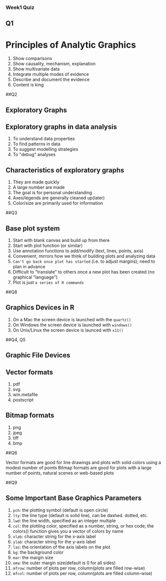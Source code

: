 ### Week1 Quiz
## Q1
# Principles of Analytic Graphics

1.  Show comparisons
2.  Show causality, mechanism, explanation
3.  Show multivariate data
4.  Integrate multiple modes of evidence
5.  Describe and document the evidence 
6.  Content is king

##Q2
## Exploratory Graphs
## Exploratory graphs in data analysis

1.  To understand data properties 
2.  To find patterns in data
3.  To suggest modelling strategies
4.  To "debug" analyses

## Characteristics of exploratory graphs

1.  They are made quickly
2.  A large number are made
3.  The goal is for personal understanding
4.  Axes/legends are generally cleaned up(later)
5.  Color/size are primarily used for information

##Q3
## Base plot system

1.  Start with blank canvas and build up from there
2.  Start with plot function (or similar)
3.  Use annotation functions to add/modify (text, lines, points, axis)
4.  Convenient, mirrors how we think of building plots and analyzing data
5.  `Can't go back once plot has started`  (i.e. to adjust margins); need to plan in advance
6.  Difficult to "translate" to others once a new plot has been created (no graphical "language")
7.  Plot is just `a series of R commands`

##Q8
## Graphics Devices in R

1.  On a Mac the screen device is launched with the `quartz()`
2.  On Windows the screen device is launched with `windows()`
3.  On Unix/Linux the screen device is launced with `x11()`

##Q4, Q5
## Graphic File Devices

## Vector formats

1. pdf
2. svg
3. win.metafile
4. postscript

## Bitmap formats

1. png
2. jpeg
3. tiff
4. bmp

##Q6

Vector formats are good for line drawings and plots with solid colors using a modest number of points
Bitmap formats are good for plots with a large number of points, natural scenes or web-based plots

##Q9
## Some Important Base Graphics Parameters

1.  `pch`: the plotting symbol (default is open circle)
2.  `lty`: the line type (default is solid line), can be dashed. dotted, etc.
3.  `lwd`: the line width, specified as an integer multiple
4.  `col`: the plotting color, specified as a number, string, or hex code; the colors() function gives you a vector of colors by name
5.  `xlab`: character string for the x-axis label
6.  `ylab`: character string for the y-axis label
7.  `las`: the orientation of the axis labels on the plot
8.  `bg`: the background color
9.  `mar`: the margin size
10.  `oma`: the outer margin size(default is 0 for all sides)
11.  `mfrow`: number of plots per row, column(plots are filled row-wise)
12.  `mfcol`: number of plots per row, column(plots are filled column-wise)


